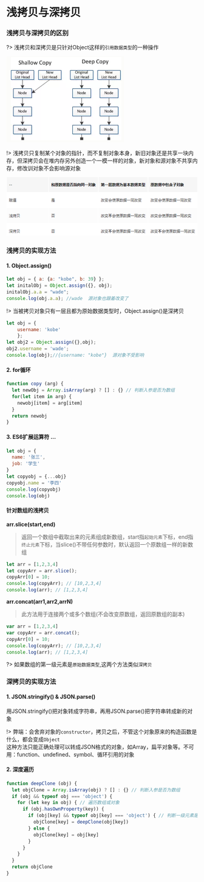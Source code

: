 # 浅拷贝与深拷贝
### 浅拷贝与深拷贝的区别
?> 浅拷贝和深拷贝是只针对Object这样的`引用数据类型`的一种操作

![浅拷贝与深拷贝](./img/deep-copy.png)

!> 浅拷贝只复制某个对象的指针，而不复制对象本身，新旧对象还是共享一块内存，但深拷贝会在堆内存另外创造一个一模一样的对象，新对象和源对象不共享内存，修改训对象不会影响源对象

![浅拷贝与深拷贝](./img/deep-copy02.png)

### 浅拷贝的实现方法
#### 1. Object.assign()
```js
let obj = { a: {a: "kobe", b: 39} };
let initalObj = Object.assign({}, obj);
initalObj.a.a = "wade";
console.log(obj.a.a); //wade  源对象也跟着改变了
```
!> 当被拷贝对象只有一层且都为原始数据类型时，Object.assign()是深拷贝

```js
let obj = {
    username: 'kobe'
    };
let obj2 = Object.assign({},obj);
obj2.username = 'wade';
console.log(obj);//{username: "kobe"}  源对象不受影响
```
#### 2. for循环
```js
function copy (arg) {
  let newObj = Array.isArray(arg) ? [] : {} // 判断入参是否为数组
  for(let item in arg) {
    newobj[item] = arg[item]
  }
  return newobj
}
```
#### 3. ES6扩展运算符 ...
```js
let obj = {
  name: '张三',
  job: '学生'
}
let copyobj = {...obj}
copyobj.name = '李四'
console.log(copyobj)
console.log(obj)
```
#### 针对数组的浅拷贝
**arr.slice(start,end)**
> 返回一个数组中截取出来的元素组成新数组，start指`起始元素`下标，end指`终止元素`下标，当slice()不带任何参数时，默认返回一个原数组一样的新数组
```js
let arr = [1,2,3,4]
let copyArr = arr.slice();
copyArr[0] = 10;
console.log(copyArr); // [10,2,3,4]
console.log(arr); // [1,2,3,4]
```

**arr.concat(arr1,arr2,arrN)**
> 此方法用于连接两个或多个数组(不会改变原数组，返回原数组的副本)
```js
var arr = [1,2,3,4]
var copyArr = arr.concat();
copyArr[0] = 10;
console.log(copyArr); // [10,2,3,4]
console.log(arr); // [1,2,3,4]
```
?> 如果数组的第一级元素是`原始数据类型`,这两个方法类似`深拷贝`

### 深拷贝的实现方法
#### 1. JSON.stringify() & JSON.parse()
用JSON.stringify()把对象转成字符串，再用JSON.parse()把字符串转成新的对象

!> 弊端：会舍弃对象的`constructor`，拷贝之后，不管这个对象原来的构造函数是什么，都会变成`Object`<br>
这种方法只能正确处理可以转成JSON格式的对象，如Array，扁平对象等。不可用：function、undefined、symbol、循环引用的对象

#### 2. 深度遍历
```js
function deepClone (obj) {
  let objClone = Array.isArray(obj) ? [] : {} // 判断入参是否为数组
  if (obj && typeof obj === 'object') {
    for (let key in obj) { // 遍历数组或对象
      if (obj.hasOwnProperty(key)) {
        if (obj[key] && typeof obj[key] === 'object') { // 判断一级元素是否为对象
          objClone[key] = deepClone(obj[key])
        } else {
          objClone[key] = obj[key]
        }
      }
    }
  }
  return objClone
}
```

